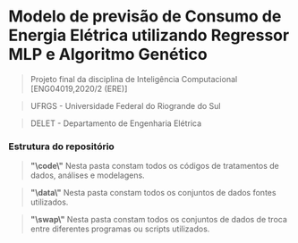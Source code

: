 # Modelo de previsão de Consumo de Energia Elétrica utilizando Regressor MLP e Algoritmo Genético
 >Projeto final da disciplina de Inteligência Computacional [ENG04019,2020/2 (ERE)]
 
 >UFRGS - Universidade Federal do Riogrande do Sul
 
 >DELET - Departamento de Engenharia Elétrica

### Estrutura do repositório
>**"\code\\"** Nesta pasta constam todos os códigos de tratamentos de dados, análises e modelagens.

>**"\data\\"** Nesta pasta constam todos os conjuntos de dados fontes utilizados.

>**"\swap\\"** Nesta pasta constam todos os conjuntos de dados de troca entre diferentes programas ou scripts utilizados.
